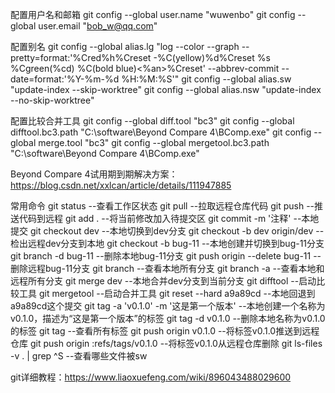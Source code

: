 配置用户名和邮箱
git config --global user.name "wuwenbo"
git config --global user.email "bob_w@qq.com"

配置别名
git config --global alias.lg "log --color --graph --pretty=format:'%Cred%h%Creset -%C(yellow)%d%Creset %s %Cgreen(%cd) %C(bold blue)<%an>%Creset' --abbrev-commit --date=format:'%Y-%m-%d %H:%M:%S'"
git config --global alias.sw "update-index --skip-worktree"
git config --global alias.nsw "update-index --no-skip-worktree"

配置比较合并工具
git config --global diff.tool "bc3"
git config --global difftool.bc3.path "C:\software\Beyond Compare 4\BComp.exe"
git config --global merge.tool "bc3"
git config --global mergetool.bc3.path "C:\software\Beyond Compare 4\BComp.exe"

Beyond Compare 4试用期到期解决方案：https://blog.csdn.net/xxlcan/article/details/111947885

常用命令
git status --查看工作区状态
git pull --拉取远程仓库代码
git push --推送代码到远程
git add . --将当前修改加入待提交区
git commit -m '注释' --本地提交
git checkout dev  --本地切换到dev分支
git checkout -b dev origin/dev --检出远程dev分支到本地
git checkout -b bug-11 --本地创建并切换到bug-11分支
git branch -d bug-11 --删除本地bug-11分支
git push origin --delete bug-11 --删除远程bug-11分支
git branch --查看本地所有分支
git branch -a --查看本地和远程所有分支
git merge dev --本地合并dev分支到当前分支
git difftool --启动比较工具
git mergetool --启动合并工具
git reset --hard a9a89cd --本地回退到a9a89cd这个提交
git tag -a 'v0.1.0' -m '这是第一个版本' --本地创建一个名称为v0.1.0，描述为“这是第一个版本”的标签
git tag -d v0.1.0 --删除本地名称为v0.1.0的标签
git tag --查看所有标签
git push origin v0.1.0 --将标签v0.1.0推送到远程仓库
git push origin :refs/tags/v0.1.0 --将标签v0.1.0从远程仓库删除
git ls-files -v . | grep ^S --查看哪些文件被sw

git详细教程：https://www.liaoxuefeng.com/wiki/896043488029600
